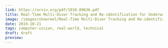 ```yaml
---
link: https://arxiv.org/pdf/1910.09636.pdf
title: Real-Time Multi-Diver Tracking and Re-identification for Underwater Human-Robot Collaboration
image: /images/showreel/Real-Time Multi-Diver Tracking and Re-identification for Underwater Human-Robot Collaboration.jpg
date: 2019-10-21
tags: computer-vision, real-world, technical
draft: draft
preview:
---
```



